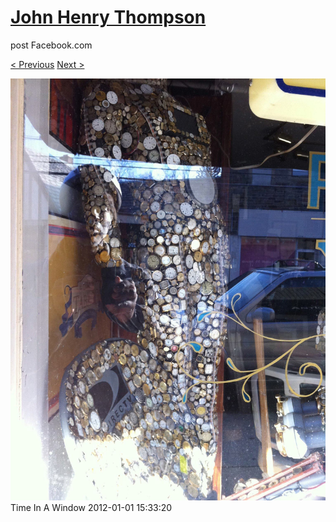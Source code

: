 # [John Henry Thompson](../README.md)
post Facebook.com

[< Previous](2012-01-01-11.md) [Next >](2011-12-30-1.md)

[![](../media/2012-01-01/Time-In-A-Window-5.jpg)](../README.md)
Time In A Window
2012-01-01 15:33:20